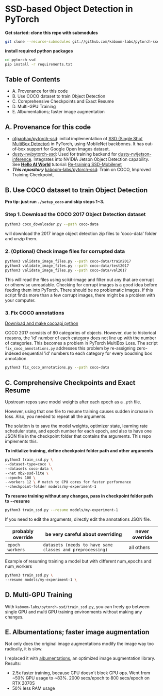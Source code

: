 # SSD-based Object Detection in PyTorch

**Get started: clone this repo with submodules**
```bash
git clone --recurse-submodules git://github.com/kaboom-labs/pytorch-ssd.git
```
**install required python packages**
```bash
cd pytorch-ssd
pip install -r requirements.txt
```

## Table of Contents
+ A. Provenance for this code
+ B. Use COCO dataset to train Object Detection
+ C. Comprehensive Checkpoints and Exact Resume
+ D. Multi-GPU Training
+ E. Albumentations; faster image augmentation

## A. Provenance for this code
+ [qfgaohao/pytorch-ssd](https://github.com/qfgaohao/pytorch-ssd): initial implementation of [SSD (Single Shot MultiBox Detector)](https://arxiv.org/abs/1512.02325) in PyTorch, using MobileNet backbones. It has out-of-box support for Google Open Images dataset.
+ [dusty-nv/pytorch-ssd](https://github.com/dusty-nv/pytorch-ssd): Used for training backend for [dusty-nv/jetson-inference](https://github.com/dusty-nv/jetson-inference). Integrates into NVIDIA Jetson Object Detection capability. See **[Hello AI World](https://github.com/dusty-nv/jetson-inference/tree/dev#training)** tutorial: [Re-training SSD-Mobilenet](https://github.com/dusty-nv/jetson-inference/blob/dev/docs/pytorch-ssd.md)
+ ***This repository*** [kaboom-labs/pytorch-ssd](https://github.com/kaboom-labs/pytorch-ssd): Train on COCO, Improved Training Checkpoint, 


## B. Use COCO dataset to train Object Detection

**Pro tip: just run `./setup_coco` and skip steps 1~3.**

### Step 1. Download the COCO 2017 Object Detection dataset
```bash
python3 coco_downloader.py --path coco-data
```
will download the 2017 image object detection zip files to 'coco-data' folder and unzip them.

### 2. (Optional) Check image files for corrupted data
```bash
python3 validate_image_files.py --path coco-data/train2017
python3 validate_image_files.py --path coco-data/test2017
python3 validate_image_files.py --path coco-data/val2017
```
This will read the files using scikit-image and filter out any that are corrupt or otherwise unreadable.
Checking for corrupt images is a good idea before feeding them into PyTorch.
There should be no problematic images. If this script finds more than a few corrupt images, there might be a problem with your computer.

### 3. Fix COCO annotations

[Download and make cocoapi python](https://github.com/cocodataset/cocoapi)

COCO 2017 consists of 80 categories of objects.
However, due to historical reasons, the 'id' number of each category does not line up with the number of categories.
This becomes a problem in PyTorch MultiBox Loss.
The script `fix_coco_annotations.py` addresses this problem by re-assigning zero-indexed sequential 'id' numbers to each category for every boudning box annotation.
```bash
python3 fix_coco_annotations.py --path coco-data
```

## C. Comprehensive Checkpoints and Exact Resume

Upstream repos save model weights after each epoch as a `.pth` file.

However, using that one file to resume training causes sudden increase in loss. Also, you needed to repeat all the arguments.

The solution is to save the model weights, optimizer state, learning rate scheduler state, and epoch number for each epoch, and also to have one JSON file in the checkpoint folder that contains the arguments. This repo implements this.

**To initialize training, define checkpoint folder path and other arguments**
```bash
python3 train_ssd.py \
--dataset-type=coco \
--datasets coco-data \
--net mb2-ssd-lite \
--epochs 100 \
--workers 12 \ # match to CPU cores for faster performance
--checkpoint-folder models/my-experiment-1
```

**To resume training without any changes, pass in checkpoint folder path to --resume**
```bash
python3 train_ssd.py --resume models/my-experiment-1
```
If you need to edit the arguments, directly edit the annotations JSON file.

| probably override | be very careful about overriding | never override |
| --- | --- | --- |
| `epoch` `workers` | `datasets (needs to have same classes and preprocessing)` | all others |

Example of resuming training a model but with different num_epochs and num_workers

```bash
python3 train_ssd.py \
--resume models/my-experiment-1 \
```

## D. Multi-GPU Training

With `kaboom-labs/pytorch-ssd/train_ssd.py`, you can freely go between single GPU and multi GPU training environments without making any changes. 

## E. Albumentations; faster image augmentation
Not only does the original image augmentations modify the image way too radically, it is slow.

I replaced it with [albumentations](https://github.com/albumentations-team/albumentations), an optimized image augmentation library.
Results:
+ 2.5x faster training, because CPU doesn't block GPU ops. Went from ~50% GPU usage to ~83%. 2000 secs/epoch to 800 secs/epoch on RTX 2070S
+ 50% less RAM usage

